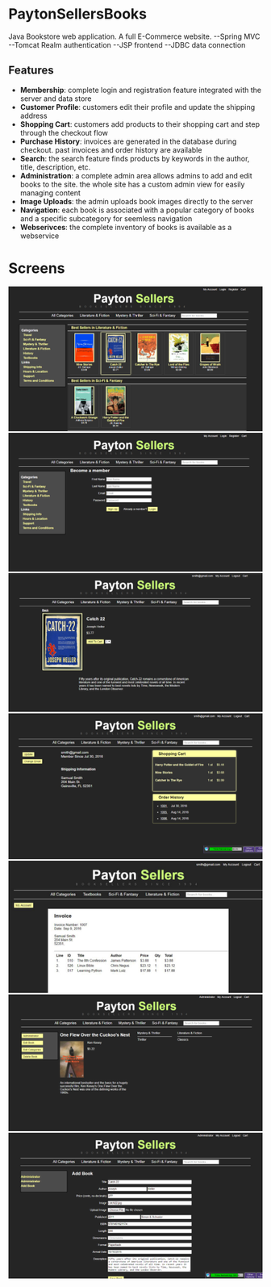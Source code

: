 # PaytonSellersBooks
Java Bookstore web application. A full E-Commerce website.
--Spring MVC
--Tomcat Realm authentication
--JSP frontend
--JDBC data connection

## Features
* **Membership**: complete login and registration feature integrated with the server and data store
* **Customer Profile**: customers edit their profile and update the shipping address
* **Shopping Cart**: customers add products to their shopping cart and step through the checkout flow
* **Purchase History**: invoices are generated in the database during checkout. past invoices and order history
are available
* **Search**: the search feature finds products by keywords in the author, title, description, etc.
* **Administration**: a complete admin area allows admins to add and edit books to the site. the whole site has a custom admin view for easily managing content
* **Image Uploads**: the admin uploads book images directly to the server
* **Navigation**: each book is associated with a popular category of books and a specific subcategory for seemless navigation
* **Webserivces**: the complete inventory of books is available as a webservice


# Screens
![Alt text](/screens/1.jpg)
![Alt text](/screens/2.jpg)
![Alt text](/screens/6.jpg)
![Alt text](/screens/7.jpg)
![Alt text](/screens/8.jpg)
![Alt text](/screens/9.jpg)
![Alt text](/screens/10.jpg)


